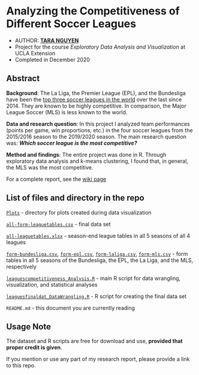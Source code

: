 # Analyzing the Competitiveness of Different Soccer Leagues

- AUTHOR: [**TARA NGUYEN**](https://www.linkedin.com/in/nguyenthuyanh/)
- Project for the course *Exploratory Data Analysis and Visualization* at UCLA Extension
- Completed in December 2020

## Abstract

**Background**: The La Liga, the Premier League (EPL), and the Bundesliga have been the [top three soccer leagues in the world](https://en.wikipedia.org/wiki/UEFA_coefficient#Top_leagues_by_period) over the last since 2014. They are known to be highly competitive. In comparison, the Major League Soccer (MLS) is less known to the world.

**Data and research question**: In this project I analyzed team performances (points per game, win proportions, etc.) in the four soccer leagues from the 2015/2016 season to the 2019/2020 season. The main research question was: **_Which soccer league is the most competitive?_**

**Method and findings**: The entire project was done in R. Through exploratory data analysis and k-means clustering, I found that, in general, the MLS was the most competitive.

For a complete report, see the [wiki page](https://github.com/tara-nguyen/soccer-competitiveness-k-means-clustering/wiki)

## List of files and directory in the repo

[`Plots`](Plots) - directory for plots created during data visualization

[`all-form-leaguetables.csv`](all-form-leaguetables.csv) - final data set

[`all-leaguetables.xlsx`](all-leaguetables.xlsx) - season-end league tables in all 5 seasons of all 4 leagues

[`form-bundesliga.csv`](form-bundesliga.csv), [`form-epl.csv`](form-epl.csv), [`form-laliga.csv`](form-laliga.csv), [`form-mls.csv`](form-mls.csv) - form tables in all 5 seasons of the Bundesliga, the EPL, the La Liga, and the MLS, respectively

[`leaguescompetitiveness_Analysis.R`](leaguescompetitiveness_Analysis.R) - main R script for data wrangling, visualization, and statistical analyses

[`leaguesfinaldat_DataWrangling.R`](leaguesfinaldat_DataWrangling.R) - R script for creating the final data set

`README.md` - this document you are currently reading

## Usage Note

The dataset and R scripts are free for download and use, **provided that proper credit is given**.

If you mention or use any part of my research report, please provide a link to this repo.
